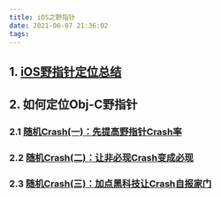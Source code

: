 ```yaml
---
title: iOS之野指针
date: 2021-06-07 21:36:02
tags:  
---
```


## 1. [iOS野指针定位总结](https://www.jianshu.com/p/8aba0ee41cd7)

## 2. 如何定位Obj-C野指针

### 2.1 [随机Crash(一)：先提高野指针Crash率](https://blog.csdn.net/tencent_bugly/article/details/46277055)

### 2.2 [随机Crash(二)：让非必现Crash变成必现](https://blog.csdn.net/Tencent_Bugly/article/details/46374401?utm_medium=distribute.pc_relevant.none-task-blog-2%7Edefault%7EBlogCommendFromMachineLearnPai2%7Edefault-1.control&depth_1-utm_source=distribute.pc_relevant.none-task-blog-2%7Edefault%7EBlogCommendFromMachineLearnPai2%7Edefault-1.control)

### 2.3 [随机Crash(三)：加点黑科技让Crash自报家门](https://blog.csdn.net/Tencent_Bugly/article/details/46545155?utm_medium=distribute.pc_relevant.none-task-blog-2%7Edefault%7EBlogCommendFromMachineLearnPai2%7Edefault-1.control&depth_1-utm_source=distribute.pc_relevant.none-task-blog-2%7Edefault%7EBlogCommendFromMachineLearnPai2%7Edefault-1.control)
